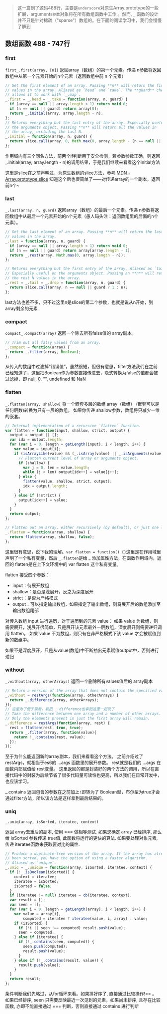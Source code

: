 > 这一篇到了源码488行，主要是`underscore`对原生Array.prototype的一些扩展，arguments`参数`对象将在所有数组函数中工作 。然而, `_` 函数的设计并不只是针对稀疏（"sparse"）数组的。在下面的阅读学习中，我们会慢慢了解到

## 数组函数 488 - 747行

### first

`first_.first(array, [n])` 返回array（数组）的第一个元素。传递 n参数将返回数组中从第一个元素开始的n个元素（返回数组中前 n 个元素）

```js
// Get the first element of an array. Passing **n** will return the first N
// values in the array. Aliased as `head` and `take`. The **guard** check
// allows it to work with `_.map`.
_.first = _.head = _.take = function(array, n, guard) {
  if (array == null || array.length < 1) return void 0;
  if (n == null || guard) return array[0];
  return _.initial(array, array.length - n);
};
// Returns everything but the last entry of the array. Especially useful on
// the arguments object. Passing **n** will return all the values in
// the array, excluding the last N.
_.initial = function(array, n, guard) {
  return slice.call(array, 0, Math.max(0, array.length - (n == null || guard ? 1 : n)));
};
```

作用域内有三个同名方法，前两个if判断用于安全检测，若参数参数正确，则返回 _.initial(array, array.length - n)的调用结果，于是我们继续来看看这个initial方法


这里是slice在之前声明过，为原生数组的slice方法，参考 <a href="https://developer.mozilla.org/zh-CN/docs/Web/JavaScript/Reference/Global_Objects/Array/slice" target="_blank">MDN - Array.prototype.slice</a>
知道这个后也很简单了——对传递array的一个副本，返回前n个~


### last

`_.last(array, n, guard)` 返回array（数组）的最后一个元素。传递 n参数将返回数组中从最后一个元素开始的n个元素（愚人码头注：返回数组里的后面的n个元素）。

```js
// Get the last element of an array. Passing **n** will return the last N
// values in the array.
_.last = function(array, n, guard) {
  if (array == null || array.length < 1) return void 0;
  if (n == null || guard) return array[array.length - 1];
  return _.rest(array, Math.max(0, array.length - n));
};

// Returns everything but the first entry of the array. Aliased as `tail` and `drop`.
// Especially useful on the arguments object. Passing an **n** will return
// the rest N values in the array.
_.rest = _.tail = _.drop = function(array, n, guard) {
  return slice.call(array, n == null || guard ? 1 : n);
};
```

last方法也差不多，只不过这里n是slice的第二个参数，也就是说从n开始，到array剩余的元素

### compact

`compact_.compact(array)` 返回一个除去所有false值的 array副本。

```js
// Trim out all falsy values from an array.
_.compact = function(array) {
  return _.filter(array, Boolean);
};
```

从传入的数组中过滤掉“错误值”，虽然很短，但很有意思，filter方法我们在之前已经知道了，这里把Boolean作为参数直接传进去，隐式转换为false的值都会被过滤掉，即 null, 0, "", undefined 和 NaN

### flatten

`_.flatten(array, shallow)` 
将一个嵌套多层的数组 array（数组） (嵌套可以是任何层数)转换为只有一层的数组。 如果你传递 shallow参数，数组将只减少一维的嵌套。

```js
// Internal implementation of a recursive `flatten` function.
var flatten = function(input, shallow, strict, output) {
  output = output || [];
  var idx = output.length;
  for (var i = 0, length = getLength(input); i < length; i++) {
    var value = input[i];
    if (isArrayLike(value) && (_.isArray(value) || _.isArguments(value))) {
      // Flatten current level of array or arguments object.
      if (shallow) {        
        var j = 0, len = value.length;
        while (j < len) output[idx++] = value[j++];
      } else {
        flatten(value, shallow, strict, output);
        idx = output.length;
      }
    } else if (!strict) {
      output[idx++] = value;
    }
  }
  return output;
};

// Flatten out an array, either recursively (by default), or just one level.
_.flatten = function(array, shallow) {
  return flatten(array, shallow, false);
};
```

这里很有意思，说下我的理解。`var flatten = function() {}`这里是在作用域里声明了一个私有变量，然后 `_.flatten`是给 _ 添加属性方法，在函数作用域内，返回的 flatten是在上下文环境中的 var flatten 这个私有变量。

flatten 接受四个参数：
* input：待展开数组
* shallow：是否是浅展开，反之为深度展开
* strict：是否为严格模式
* output：可以指定输出数组，如果指定了输出数组，则将展开后的数组添加至输出数组尾部

对传入数组 input 进行遍历，对于遍历到的元素 value：
如果 value 为数组，则需要展开，浅展开很简单，只是展开该元素最外一层数组，深度展开则需要递归调用 flatten。
如果 value 不为数组，则只有在非严格模式下该 value 才会被赋值到新的数组中。

如果不是深度展开，只是从value(数组)中不断抽出元素赋值output中，否则进行递归


### without

`_.without(array, otherArrays)` 返回一个删除所有values值后的 array副本

```js
// Return a version of the array that does not contain the specified value(s).
_.without = restArgs(function(array, otherArrays) {
  return _.difference(array, otherArrays);
});
// 这里为了便于观看，我把 _.difference也拿到这里一起说了
// Take the difference between one array and a number of other arrays.
// Only the elements present in just the first array will remain.
_.difference = restArgs(function(array, rest) {
  rest = flatten(rest, true, true);
  return _.filter(array, function(value){
    return !_.contains(rest, value);
  });
});
```

至于为什么能返回新的array副本，我们来看看这个方法。
之前介绍过了restArgs，就相当于es6的 ...args 函数里的展开参数。 rest就是我们的 ...args 在函数内部赋值给 rest变量。 这里返回的都是封装好的两个方法的调用，所以在直接代码中的封装为后续节省了很多代码量可读性也更高，所以我们在日常开发中，也应该学习。

_.contains 返回包含的参数在之前加上`!`即转为了 Boolean型，布尔型为true才会通过filter方法，所以该方法是这样拿到最后结果的。


### uniq 

`_.uniq(array, isSorted, iteratee, context)`

返回 array去重后的副本, 使用 === 做相等测试. 如果您确定 array 已经排序, 那么给 isSorted 参数传递 true值, 此函数将运行的更快的算法. 如果要处理对象元素, 传递 iteratee函数来获取要对比的属性.

```js
// Produce a duplicate-free version of the array. If the array has already
// been sorted, you have the option of using a faster algorithm.
// Aliased as `unique`.
_.uniq = _.unique = function(array, isSorted, iteratee, context) {
  if (!_.isBoolean(isSorted)) {
    context = iteratee;
    iteratee = isSorted;
    isSorted = false;
  }
  if (iteratee != null) iteratee = cb(iteratee, context);
  var result = [];
  var seen = [];
  for (var i = 0, length = getLength(array); i < length; i++) {
    var value = array[i],
        computed = iteratee ? iteratee(value, i, array) : value;
    if (isSorted) {
      if (!i || seen !== computed) result.push(value);
      seen = computed;
    } else if (iteratee) {
      if (!_.contains(seen, computed)) {
        seen.push(computed);
        result.push(value);
      }
    } else if (!_.contains(result, value)) {
      result.push(value);
    }
  }
  return result;
};
```

条件判断我们先略过，从for循环来看。如果排好序了, 直接通过比较操作!== 。
如果已经排序, seen 只需要反映最近一次见到的元素，如果尚未排序, 且存在比较函数, 亦即不能直接通过 === 判断，否则直接通过 contains 进行判断